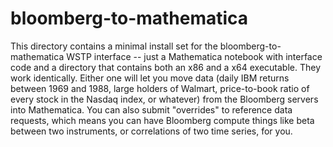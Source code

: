 # bloomberg-to-mathematica
This directory contains a minimal install set for the bloomberg-to-mathematica WSTP interface -- just a Mathematica notebook with interface code and a directory that contains both an x86 and a x64 executable. They work identically. Either one will let you move data (daily IBM returns between 1969 and 1988, large holders of Walmart, price-to-book ratio of every stock in the Nasdaq index, or whatever) from the Bloomberg servers into Mathematica. You can also submit "overrides" to reference data requests, which means you can have Bloomberg compute things like beta between two instruments, or correlations of two time series, for you. 
